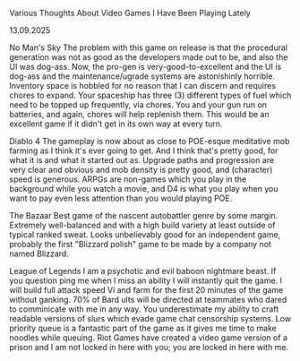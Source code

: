 Various Thoughts About Video Games I Have Been Playing Lately

13.09.2025

No Man's Sky
The problem with this game on release is that the procedural generation was not as good as the developers made out to be, and also the UI was dog-ass. Now, the pro-gen is very-good-to-excellent and the UI is dog-ass and the maintenance/ugrade systems are astonishinly horrible. Inventory space is hobbled for no reason that I can discern and requires chores to expand. Your spaceship has three (3) different types of fuel which need to be topped up frequently, via chores. You and your gun run on batteries, and again, chores will help replenish them. This would be an excellent game if it didn't get in its own way at every turn.

Diablo 4
The gameplay is now about as close to POE-esque meditative mob farming as I think it's ever going to get. And I think that's pretty good, for what it is and what it started out as. Upgrade paths and progression are very clear and obvious and mob density is pretty good, and (character) speed is generous. ARPGs are non-games which you play in the background while you watch a movie, and D4 is what you play when you want to pay even less attention than you would playing POE.

The Bazaar
Best game of the nascent autobattler genre by some margin. Extremely well-balanced and with a high build variety at least outside of typical ranked sweat. Looks unbelievably good for an independent game, probably the first "Blizzard polish" game to be made by a company not named Blizzard.

League of Legends
I am a psychotic and evil baboon nightmare beast. If you question ping me when I miss an ability I will instantly quit the game. I will build full attack speed Vi and farm for the first 20 minutes of the game without ganking. 70% of Bard ults will be directed at teammates who dared to comminicate with me in any way. You underestimate my ability to craft readable versions of slurs which evade game chat censorship systems. Low priority queue is a fantastic part of the game as it gives me time to make noodles while queuing. Riot Games have created a video game version of a prison and I am not locked in here with you; you are locked in here with me.
